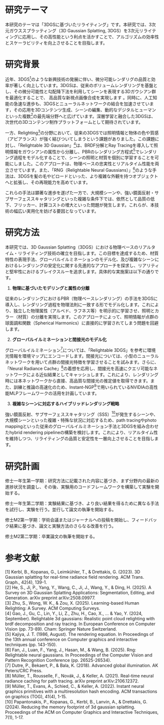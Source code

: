 # 研究テーマ

本研究のテーマは「3DGSに基づいたリライティング」です。本研究では、3次元ガウススプラッティング（3D Gaussian Splatting, 3DGS）を3次元リライティングに応用し、その高性能という利点を活かすことで、アルゴリズムの効率性とスケーラビリティを向上させることを目指します。

# 研究背景

近年、3DGS[<sup>1</sup>](#refer-anchor-1)のような新興技術の発展に伴い、微分可能レンダリグの品質と効率が著しく向上しています。3DGSは、従来のボリュームレンダリングを基盤とし、その微分可能性と勾配降下法を利用してシーンを表現する3Dガウシアン群を最適化することで、 高品質な新視点画像合成を実現します 。同時に、人工知能の急速な進歩も、3DGSとニューラルネットワークの結合を加速させています，その応用を3Dコンテンツ生成、シーンの編集、動的なデジタルヒューマンといった複数[<sup>2</sup>](#refer-anchor-2)の最先端分野へと広げています。深層学習と融合した3DGSは、次世代の3Dコンテンツ制作プラットフォームとして期待されています。


一方、Relighting[<sup>3</sup>](#refer-anchor-3)の分野において、従来の3DGSでは照明情報と物体の色や質感（アピアランス）が強く結びついてしまうという課題がありました。この課題に対し、「Relightable 3D Gaussian」[<sup>4</sup>](#refer-anchor-4)は、BRDF分解とRay Tracingを導入して照明情報をガウシアンの属性から分離し、PBRのレンダリング方程式[<sup>5</sup>](#refer-anchor-5)でレンダリング過程をモデル化することで、シーンの照明と材質を個別に学習することを可能にしました。このアプローチは、物理ベースの忠実性とリアルタイム性能を両立させています。また、「RNG（Relightable Neural Gaussians）」[<sup>6</sup>](#refer-anchor-6)のような手法は、3DGSを髪の毛やビロードといった、より複雑な外観を持つオブジェクトへと拡張し、その再現能力を高めています。

これらの手法は顕著な進歩を遂げた一方で、大規模シーンや、強い鏡面反射・サブサーフェススキャタリングといった複雑な条件下では、依然として品質の低下、フリッカー、計算コストの増大といった問題が発生します。これらが、本技術の幅広い実用化を妨げる要因となっています。

# 研究方法

本研究では、3D Gaussian Splatting（3DGS）における物理ベースのリアルタイム・リライティング技術の確立を目指します。この目標を達成するため、材質特性の表現手法、グローバルイルミネーションのモデル化、及び複雑なシーンにおけるレンダリングの安定化に関する先進的なアプローチを探求し、リアリティと堅牢性におけるブレイクスルーを追求します。具体的な実施案は以下の通りです。

1. **物理に基づいたモデリングと属性の分離**

従来のレンダリングにおけるPBR（物理ベースレンダリング）の手法を3DGSに導入し、レンダリング過程を物理法則に一致する形でモデル化します。これにより、独立した物理属性（アルベド、ラフネス等）を明示的に学習させ、照明とカラー（材質）の分離を実現します。このアプローチによって、照明情報が点群の球面調和関数（Spherical Harmonics）に直接的に学習されてしまう問題を回避します。

2. **グローバルイルミネーションと間接光のモデル化**

グローバルイルミネーション[<sup>7</sup>](#refer-anchor-7)については、「Relightable 3DGS」を参考に環境光情報を環境マップにエンコードします。間接光については、小型のニューラルネットワークを用いて点群の間接光特徴を学習させることを試みます。さらに、「Neural Radiance Cache」[<sup>8</sup>](#refer-anchor-8)の着想を応用し、間接光を高速にクエリ可能なネットワークによる近似結果としてキャッシュします。これにより、レンダリング時には本ネットワークから直接、高品質な間接光の推定値を取得できます。また、訓練と推論の高速化のため、Instant-NGP[<sup>9</sup>](#refer-anchor-9)で用いられているNVIDIAの高性能MLPフレームワークの活用を計画しています。

3. **複雑なシーンに対応するハイブリッドレンダリング戦略**

強い鏡面反射、サブサーフェススキャタリング（SSS）[<sup>10</sup>](#refer-anchor-10)が発生するシーンや、大規模シーンといった複雑・特殊な状況に対応するため、path tracingやphoto mappingといった従来のグローバルイルミネーション手法と3DGSを組み合わせたhybrid rendering pipelineの構築を検討します。これにより、リアルタイム性を維持しつつ、リライティングの品質と安定性を一層向上させることを目指します。

# 研究計画

修士一年生第一学期：研究方法に記載された内容に基づき、まず分野内の最新の進捗状況を調査し、その後、実験用のコードフレームワークを構築して実験を開始する。

修士一年生第二学期：実験結果に基づき、より良い結果を得るために異なる手法を試行し、実験を行う。並行して論文の執筆を開始する。

修士M2第一学期：学術会議またはジャーナルへの投稿を開始し、フィードバック結果に基づき、論文と実験方法のさらなる改善を行う。

修士M2第二学期：卒業論文の執筆を開始する。

# 参考文献

<div id="refer-anchor-1"></div>
[1] Kerbl, B., Kopanas, G., Leimkühler, T., & Drettakis, G. (2023). 3D Gaussian splatting for real-time radiance field rendering. ACM Trans. Graph., 42(4), 139-1.

<div id="refer-anchor-2"></div>
[2] He, S., Ji, P., Yang, Y., Wang, C., Ji, J., Wang, Y., & Ding, H. (2025). A Survey on 3D Gaussian Splatting Applications: Segmentation, Editing, and Generation. arXiv preprint arXiv:2508.09977.

<div id="refer-anchor-3"></div>
[3] Zhu, S., Wong, W. K., & Zou, X. (2025). Learning-based Human Relighting: A Survey. ACM Computing Surveys.

<div id="refer-anchor-4"></div>
[4] Gao, J., Gu, C., Lin, Y., Li, Z., Zhu, H., Cao, X., ... & Yao, Y. (2024, September). Relightable 3d gaussians: Realistic point cloud relighting with brdf decomposition and ray tracing. In European Conference on Computer Vision (pp. 73-89). Cham: Springer Nature Switzerland.

<div id="refer-anchor-5"></div>
[5] Kajiya, J. T. (1986, August). The rendering equation. In Proceedings of the 13th annual conference on Computer graphics and interactive techniques (pp. 143-150).

<div id="refer-anchor-6"></div>
[6] Fan, J., Luan, F., Yang, J., Hasan, M., & Wang, B. (2025). Rng: Relightable neural gaussians. In Proceedings of the Computer Vision and Pattern Recognition Conference (pp. 26525-26534).

<div id="refer-anchor-7"></div>
[7] Dutre, P., Bekaert, P., & Bala, K. (2018). Advanced global illumination. AK Peters/CRC Press.

<div id="refer-anchor-8"></div>
[8] Müller, T., Rousselle, F., Novák, J., & Keller, A. (2021). Real-time neural radiance caching for path tracing. arXiv preprint arXiv:2106.12372.

<div id="refer-anchor-9"></div>
[9] Müller, T., Evans, A., Schied, C., & Keller, A. (2022). Instant neural graphics primitives with a multiresolution hash encoding. ACM transactions on graphics (TOG), 41(4), 1-15.

<div id="refer-anchor-10"></div>
[10] Papantonakis, P., Kopanas, G., Kerbl, B., Lanvin, A., & Drettakis, G. (2024). Reducing the memory footprint of 3d gaussian splatting. Proceedings of the ACM on Computer Graphics and Interactive Techniques, 7(1), 1-17.
